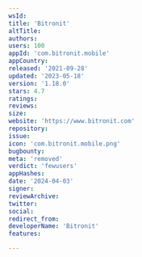 ```yaml
---
wsId: 
title: 'Bitronit'
altTitle: 
authors: 
users: 100
appId: 'com.bitronit.mobile'
appCountry: 
released: '2021-09-28'
updated: '2023-05-18'
version: '1.18.0'
stars: 4.7
ratings: 
reviews: 
size: 
website: 'https://www.bitronit.com'
repository: 
issue: 
icon: 'com.bitronit.mobile.png'
bugbounty: 
meta: 'removed'
verdict: 'fewusers'
appHashes: 
date: '2024-04-03'
signer: 
reviewArchive: 
twitter: 
social: 
redirect_from: 
developerName: 'Bitronit'
features: 

---
```


